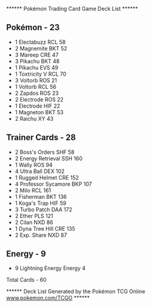 ****** Pokémon Trading Card Game Deck List ******

## Pokémon - 23

* 1 Electabuzz RCL 58
* 2 Magnemite BKT 52
* 3 Mareep CRE 47
* 3 Pikachu BKT 48
* 1 Pikachu EVS 49
* 1 Toxtricity V RCL 70
* 3 Voltorb ROS 21
* 1 Voltorb RCL 56
* 2 Zapdos ROS 23
* 2 Electrode ROS 22
* 1 Electrode HIF 22
* 1 Magneton BKT 53
* 2 Raichu XY 43

## Trainer Cards - 28

* 2 Boss's Orders SHF 58
* 2 Energy Retrieval SSH 160
* 1 Wally ROS 94
* 4 Ultra Ball DEX 102
* 1 Rugged Helmet CRE 152
* 4 Professor Sycamore BKP 107
* 2 Milo RCL 161
* 1 Fisherman BKT 136
* 1 Koga's Trap HIF 59
* 3 Turbo Patch DAA 172
* 2 Ether PLS 121
* 2 Cilan NXD 86
* 1 Dyna Tree Hill CRE 135
* 2 Exp. Share NXD 87

## Energy - 9

* 9 Lightning Energy Energy 4

Total Cards - 60

****** Deck List Generated by the Pokémon TCG Online www.pokemon.com/TCGO ******